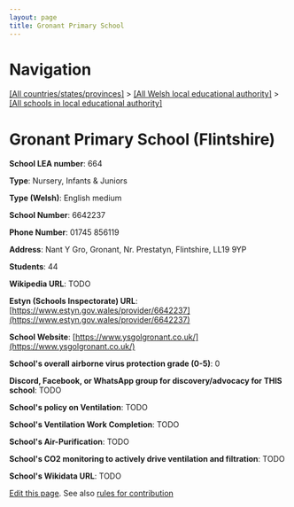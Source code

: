 ```yaml
---
layout: page
title: Gronant Primary School
---
```

# Navigation

[[All countries/states/provinces]](../../..) > [[All Welsh local educational authority]](../..) > [[All schools in local educational authority]](..)

# Gronant Primary School (Flintshire)

**School LEA number**: 664

**Type**: Nursery, Infants & Juniors

**Type (Welsh)**: English medium

**School Number**: 6642237

**Phone Number**: 01745 856119

**Address**: Nant Y Gro, Gronant, Nr. Prestatyn, Flintshire, LL19 9YP

**Students**: 44

**Wikipedia URL**: TODO

**Estyn (Schools Inspectorate) URL**: [https://www.estyn.gov.wales/provider/6642237](https://www.estyn.gov.wales/provider/6642237)

**School Website**: [https://www.ysgolgronant.co.uk/](https://www.ysgolgronant.co.uk/)

**School's overall airborne virus protection grade (0-5)**: 0

**Discord, Facebook, or WhatsApp group for discovery/advocacy for THIS school**: TODO

**School's policy on Ventilation**: TODO

**School's Ventilation Work Completion**: TODO

**School's Air-Purification**: TODO

**School's CO2 monitoring to actively drive ventilation and filtration**: TODO

**School's Wikidata URL**: TODO




[Edit this page](https://github.com/VentilationProject/Wales/edit/prif/./Flintshire/Gronant_Primary_School.md). See also [rules for contribution](../../../contribution-rules/)